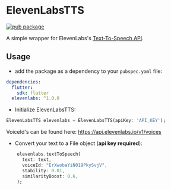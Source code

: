 # ElevenLabsTTS

[![pub package](https://img.shields.io/pub/v/elevenlabs.svg)](https://pub.dartlang.org/packages/elevenlabs)

A simple wrapper for ElevenLabs's [Text-To-Speech API](https://beta.elevenlabs.io).

## Usage

- add the package as a dependency to your `pubspec.yaml` file:

```yaml
dependencies:
  flutter:
    sdk: flutter
  elevenlabs: ^1.0.0
```

- Initialize ElevenLabsTTS:

```dart
ElevenLabsTTS elevenlabs = ElevenLabsTTS(apiKey: 'API_KEY');
```

VoiceId's can be found here: https://api.elevenlabs.io/v1/voices

- Convert your text to a File object (**api key required**):

```dart
    elevenlabs.textToSpeech(
      text: text,
      voiceId: "ErXwobaYiN019PkySvjV",
      stability: 0.01,
      similarityBoost: 0.6,
    );
```
